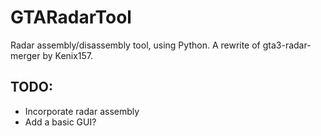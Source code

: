 # GTARadarTool
Radar assembly/disassembly tool, using Python. A rewrite of gta3-radar-merger by Kenix157.

## TODO:
- Incorporate radar assembly
- Add a basic GUI?
